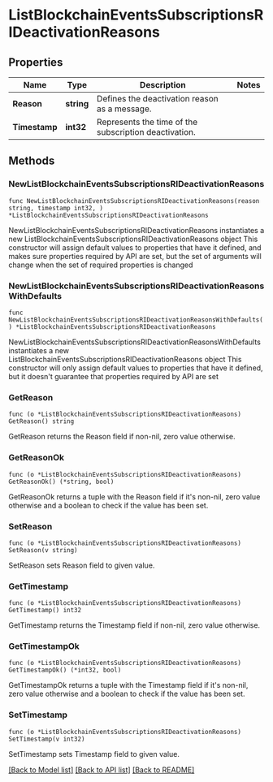 # ListBlockchainEventsSubscriptionsRIDeactivationReasons

## Properties

Name | Type | Description | Notes
------------ | ------------- | ------------- | -------------
**Reason** | **string** | Defines the deactivation reason as a message. | 
**Timestamp** | **int32** | Represents the time of the subscription deactivation. | 

## Methods

### NewListBlockchainEventsSubscriptionsRIDeactivationReasons

`func NewListBlockchainEventsSubscriptionsRIDeactivationReasons(reason string, timestamp int32, ) *ListBlockchainEventsSubscriptionsRIDeactivationReasons`

NewListBlockchainEventsSubscriptionsRIDeactivationReasons instantiates a new ListBlockchainEventsSubscriptionsRIDeactivationReasons object
This constructor will assign default values to properties that have it defined,
and makes sure properties required by API are set, but the set of arguments
will change when the set of required properties is changed

### NewListBlockchainEventsSubscriptionsRIDeactivationReasonsWithDefaults

`func NewListBlockchainEventsSubscriptionsRIDeactivationReasonsWithDefaults() *ListBlockchainEventsSubscriptionsRIDeactivationReasons`

NewListBlockchainEventsSubscriptionsRIDeactivationReasonsWithDefaults instantiates a new ListBlockchainEventsSubscriptionsRIDeactivationReasons object
This constructor will only assign default values to properties that have it defined,
but it doesn't guarantee that properties required by API are set

### GetReason

`func (o *ListBlockchainEventsSubscriptionsRIDeactivationReasons) GetReason() string`

GetReason returns the Reason field if non-nil, zero value otherwise.

### GetReasonOk

`func (o *ListBlockchainEventsSubscriptionsRIDeactivationReasons) GetReasonOk() (*string, bool)`

GetReasonOk returns a tuple with the Reason field if it's non-nil, zero value otherwise
and a boolean to check if the value has been set.

### SetReason

`func (o *ListBlockchainEventsSubscriptionsRIDeactivationReasons) SetReason(v string)`

SetReason sets Reason field to given value.


### GetTimestamp

`func (o *ListBlockchainEventsSubscriptionsRIDeactivationReasons) GetTimestamp() int32`

GetTimestamp returns the Timestamp field if non-nil, zero value otherwise.

### GetTimestampOk

`func (o *ListBlockchainEventsSubscriptionsRIDeactivationReasons) GetTimestampOk() (*int32, bool)`

GetTimestampOk returns a tuple with the Timestamp field if it's non-nil, zero value otherwise
and a boolean to check if the value has been set.

### SetTimestamp

`func (o *ListBlockchainEventsSubscriptionsRIDeactivationReasons) SetTimestamp(v int32)`

SetTimestamp sets Timestamp field to given value.



[[Back to Model list]](../README.md#documentation-for-models) [[Back to API list]](../README.md#documentation-for-api-endpoints) [[Back to README]](../README.md)


